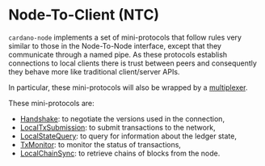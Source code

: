 # Node-To-Client (NTC)

`cardano-node` implements a set of mini-protocols that follow rules very similar
to those in the Node-To-Node interface, except that they communicate through a
named pipe. As these protocols establish connections to local clients there is
trust between peers and consequently they behave more like traditional
client/server APIs.

In particular, these mini-protocols will also be wrapped by a
[multiplexer](../../network/multiplexing.md).

These mini-protocols are:

- [Handshake](): to negotiate the versions used in the connection,
- [LocalTxSubmission](): to submit transactions to the network,
- [LocalStateQuery](state-query): to query for information about the ledger state,
- [TxMonitor](): to monitor the status of transactions,
- [LocalChainSync](): to retrieve chains of blocks from the node.
